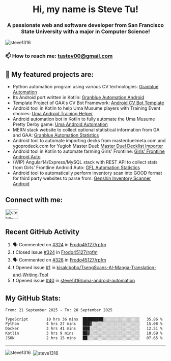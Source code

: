 <h1 align="center">Hi, my name is Steve Tu!</h1>
<h3 align="center">A passionate web and software developer from San Francisco State University with a major in Computer Science!</h3>

<p align="left"> <img src="https://komarev.com/ghpvc/?username=steve1316&label=Profile%20views&color=0e75b6&style=flat" alt="steve1316" /> </p>

### 📫 How to reach me: **tustev00@gmail.com**

## 🔭 My featured projects are:
- Python automation program using various CV technologies: [Granblue Automation](https://github.com/steve1316/granblue-automation-pyautogui)
- Its Android port written in Kotlin: [Granblue Automation Android](https://github.com/steve1316/granblue-automation-android)
- Template Project of GAA's CV Bot Framework: [Android CV Bot Template](https://github.com/steve1316/android-cv-bot-template)
- Android tool in Kotlin to help Uma Musume players with Training Event choices: [Uma Android Training Helper](https://github.com/steve1316/uma-android-training-helper)
- Android automation bot in Kotlin to fully automate the Uma Musume Pretty Derby game: [Uma Android Automation](https://github.com/steve1316/uma-android-automation)
- MERN stack website to collect optional statistical information from GA and GAA: [Granblue Automation Statistics](https://github.com/steve1316/granblue-automation-statistics)
- Android tool to automate importing decks from masterduelmeta.com and ygoprodeck.com for Yugioh Master Duel: [Master Duel Decklist Importer](https://github.com/steve1316/masterduel-android-decklist-importer)
- Android tool in Kotlin to automate farming Girls' Frontline: [Girls' Frontline Android Auto](https://github.com/steve1316/gfl-android-auto)
- (WIP) Angular14/Express/MySQL stack with REST API to collect stats from Girls' Frontline Android Auto: [GFL Automation Statistics](https://github.com/steve1316/gfl-automation-statistics)
- Android tool to automatically perform inventory scan into GOOD format for third party websites to parse from: [Genshin Inventory Scanner Android](https://github.com/steve1316/genshin-inventory-scanner-android)

## Connect with me:

<p align="left">
<a href="https://linkedin.com/in/steve-tu-370ba219b" target="blank"><img align="center" src="https://cdn.jsdelivr.net/npm/simple-icons@3.0.1/icons/linkedin.svg" alt="steve-tu-370ba219b" height="30" width="40" /></a>
</p>

## Recent GitHub Activity

<!--START_SECTION:activity-->
1. 🗣 Commented on [#324](https://github.com/Frodo45127/rpfm/issues/324) in [Frodo45127/rpfm](https://github.com/Frodo45127/rpfm)
2. ❗️ Closed issue [#324](https://github.com/Frodo45127/rpfm/issues/324) in [Frodo45127/rpfm](https://github.com/Frodo45127/rpfm)
3. 🗣 Commented on [#328](https://github.com/Frodo45127/rpfm/issues/328) in [Frodo45127/rpfm](https://github.com/Frodo45127/rpfm)
4. ❗️ Opened issue [#1](https://github.com/kisakibobo/TsengScans-AI-Manga-Translation-and-Writing-Tool/issues/1) in [kisakibobo/TsengScans-AI-Manga-Translation-and-Writing-Tool](https://github.com/kisakibobo/TsengScans-AI-Manga-Translation-and-Writing-Tool)
5. ❗️ Opened issue [#40](https://github.com/steve1316/uma-android-automation/issues/40) in [steve1316/uma-android-automation](https://github.com/steve1316/uma-android-automation)
<!--END_SECTION:activity-->

## My GitHub Stats:

<!--START_SECTION:waka-->

```txt
From: 21 September 2025 - To: 28 September 2025

TypeScript        10 hrs 36 mins  █████████░░░░░░░░░░░░░░░░   35.86 %
Python            4 hrs 27 mins   ███▓░░░░░░░░░░░░░░░░░░░░░   15.08 %
Docker            3 hrs 41 mins   ███░░░░░░░░░░░░░░░░░░░░░░   12.51 %
Kotlin            3 hrs 9 mins    ██▓░░░░░░░░░░░░░░░░░░░░░░   10.69 %
JSON              2 hrs 15 mins   ██░░░░░░░░░░░░░░░░░░░░░░░   07.65 %
```

<!--END_SECTION:waka-->

---

<p><img align="left" src="https://github-readme-stats.vercel.app/api/top-langs?username=steve1316&show_icons=true&locale=en&layout=compact&theme=radical" alt="steve1316" /></p>

<p>&nbsp;<img align="center" src="https://github-readme-stats.vercel.app/api?username=steve1316&show_icons=true&locale=en&count_private=true&theme=radical" alt="steve1316" /></p>
